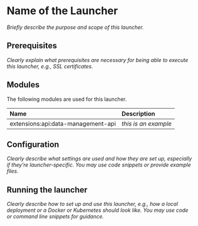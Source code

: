 # Name of the Launcher

_Briefly describe the purpose and scope of this launcher._

## Prerequisites

_Clearly explain what prerequisites are necessary for being able to execute this launcher, e.g., SSL certificates._

## Modules

The following modules are used for this launcher.

| Name | Description |
| :----| :-----------|
| extensions:api:data-management-api | _this is an example_ |

## Configuration

_Clearly describe what settings are used and how they are set up, especially if they're launcher-specific. You
may use code snippets or provide example files._

## Running the launcher

_Clearly describe how to set up and use this launcher, e.g., how a local deployment or a Docker
or Kubernetes should look like. You may use code or command line snippets for guidance._